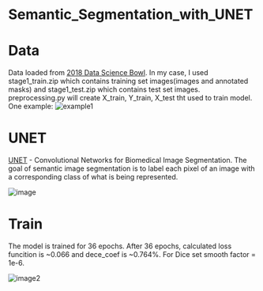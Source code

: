 # Semantic_Segmentation_with_UNET
# Data
Data loaded from [2018 Data Science Bowl](https://www.kaggle.com/c/data-science-bowl-2018/data). In my case, I used stage1_train.zip which contains training set images(images and annotated masks) and stage1_test.zip  which contains test set images. preprocessing.py will create X_train, Y_train, X_test tht used to train model. One example:
![example1](https://user-images.githubusercontent.com/71394662/93486818-4b36e000-f90d-11ea-9a88-ff27724b0c17.png)

# UNET
[UNET](https://arxiv.org/abs/1505.04597) - Convolutional Networks for Biomedical Image Segmentation. The goal of semantic image segmentation is to label each pixel of an image with a corresponding class of what is being represented. 

![image](https://gabe.smedresman.zone/content/images/2019/06/u-net-architecture.png) 

# Train
The model is trained for 36 epochs. After 36 epochs, calculated loss funcition is ~0.066 and dece_coef is ~0.764%. For Dice set smooth factor = 1e-6.

![image2](https://user-images.githubusercontent.com/71394662/93488261-d5337880-f90e-11ea-92e4-849d1df691b7.png)

